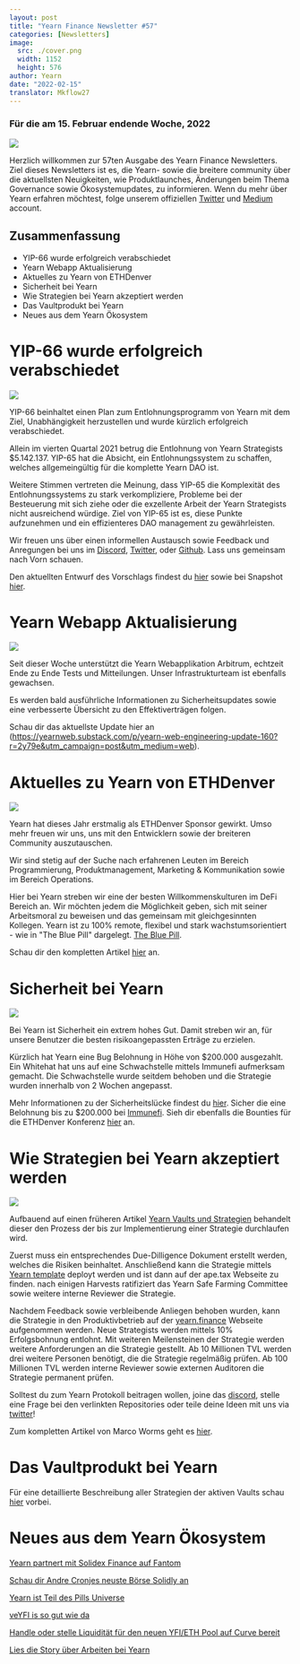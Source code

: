 ```yaml
---
layout: post
title: "Yearn Finance Newsletter #57"
categories: [Newsletters]
image:
  src: ./cover.png
  width: 1152
  height: 576
author: Yearn
date: "2022-02-15"
translator: Mkflow27
---
```

### Für die am 15. Februar endende Woche, 2022

![](./image1.jpg?w=1456&h=733)

Herzlich willkommen zur 57ten Ausgabe des Yearn Finance Newsletters. Ziel dieses Newsletters ist es, die Yearn- sowie die breitere community über die aktuellsten Neuigkeiten, wie Produktlaunches, Änderungen beim Thema Governance sowie Ökosystemupdates, zu informieren. Wenn du mehr über Yearn erfahren möchtest, folge unserem offiziellen [Twitter](https://twitter.com/iearnfinance) und [Medium](https://medium.com/iearn) account.

## Zusammenfassung

- YIP-66 wurde erfolgreich verabschiedet
- Yearn Webapp Aktualisierung
- Aktuelles zu Yearn von ETHDenver
- Sicherheit bei Yearn
- Wie Strategien bei Yearn akzeptiert werden
- Das Vaultprodukt bei Yearn
- Neues aus dem Yearn Ökosystem

# YIP-66 wurde erfolgreich verabschiedet

![](./image2.jpg?w=200&h=200)

YIP-66 beinhaltet einen Plan zum Entlohnungsprogramm von Yearn mit dem Ziel, Unabhängigkeit herzustellen und wurde kürzlich erfolgreich verabschiedet.

Allein im vierten Quartal 2021 betrug die Entlohnung von Yearn Strategists $5.142.137. YIP-65 hat die Absicht, ein Entlohnungssystem zu schaffen, welches allgemeingültig für die komplette Yearn DAO ist.

Weitere Stimmen vertreten die Meinung, dass YIP-65 die Komplexität des Entlohnungssystems zu stark verkompliziere, Probleme bei der Besteuerung mit sich ziehe oder die exzellente Arbeit der Yearn Strategists nicht ausreichend würdige. Ziel von YIP-65 ist es, diese Punkte aufzunehmen und ein effizienteres DAO management zu gewährleisten.

Wir freuen uns über einen informellen Austausch sowie Feedback und Anregungen bei uns im [Discord](https://discord.gg/8rF374XkXy), [Twitter](http://twitter.com/iearnfinance), oder [Github](http://github.com/yearn). Lass uns gemeinsam nach Vorn schauen.

Den aktuellten Entwurf des Vorschlags findest du [hier](https://gov.yearn.finance/t/proposal-streamlining-contributor-compensation/12247) sowie bei Snapshot [hier](https://snapshot.org/#/ybaby.eth/proposal/0x804d3765e70d6e4f0f0a225222dadd396cd328595d5fd097b732b36fdf8e6af6).

# Yearn Webapp Aktualisierung

![](./image3.jpg?w=450&h=367)

Seit dieser Woche unterstützt die Yearn Webapplikation Arbitrum, echtzeit Ende zu Ende Tests und Mitteilungen. Unser Infrastrukturteam ist ebenfalls gewachsen.

Es werden bald ausführliche Informationen zu Sicherheitsupdates sowie eine verbesserte Übersicht zu den Effektiverträgen folgen.

Schau dir das aktuellste Update hier an (https://yearnweb.substack.com/p/yearn-web-engineering-update-160?r=2y79e&utm_campaign=post&utm_medium=web).

# Aktuelles zu Yearn von ETHDenver

![](./image4.jpg?w=1328&h=654)

Yearn hat dieses Jahr erstmalig als ETHDenver Sponsor gewirkt. Umso mehr freuen wir uns, uns mit den Entwicklern sowie der breiteren Community auszutauschen.

Wir sind stetig auf der Suche nach erfahrenen Leuten im Bereich Programmierung, Produktmanagement, Marketing & Kommunikation sowie im Bereich Operations.

Hier bei Yearn streben wir eine der besten Willkommenskulturen im DeFi Bereich an. Wir möchten jedem die Möglichkeit geben, sich mit seiner Arbeitsmoral zu beweisen und das gemeinsam mit gleichgesinnten Kollegen. Yearn ist zu 100% remote, flexibel und stark wachstumsorientiert - wie in "The Blue Pill" dargelegt. [The Blue Pill](https://thebluepill.eth.limo/).

Schau dir den kompletten Artikel [hier](https://medium.com/iearn/yearn-finance-will-be-at-ethdenver-we-are-looking-for-people-to-join-our-team-83ed3aa20269) an.

# Sicherheit bei Yearn

![](./image5.jpg?w=945&h=408)

Bei Yearn ist Sicherheit ein extrem hohes Gut. Damit streben wir an, für unsere Benutzer die besten risikoangepassten Erträge zu erzielen.

Kürzlich hat Yearn eine Bug Belohnung in Höhe von $200.000 ausgezahlt. Ein Whitehat hat uns auf eine Schwachstelle mittels Immunefi aufmerksam gemacht. Die Schwachstelle wurde seitdem behoben und die Strategie wurden innerhalb von 2 Wochen angepasst.

Mehr Informationen zu der Sicherheitslücke findest du [hier](https://github.com/yearn/yearn-security/blob/master/disclosures/2022-01-30.md). Sicher die eine Belohnung bis zu $200.000 bei [Immunefi](https://immunefi.com/bounty/yearnfinance/). Sieh dir ebenfalls die Bounties für die ETHDenver Konferenz [hier](https://www.ethdenver.com/bounties/yearn-finance) an.

# Wie Strategien bei Yearn akzeptiert werden

![](./image6.jpg?w=1400&h=707)

Aufbauend auf einen früheren Artikel [Yearn Vaults und Strategien](https://medium.com/iearn/yearn-finance-explained-what-are-vaults-and-strategies-96970560432) behandelt dieser den Prozess der bis zur Implementierung einer Strategie durchlaufen wird.

Zuerst muss ein entsprechendes Due-Dilligence Dokument erstellt werden, welches die Risiken beinhaltet. Anschließend kann die Strategie mittels [Yearn template](https://github.com/yearn/brownie-strategy-mix) deployt werden und ist dann auf der ape.tax Webseite zu finden. nach einigen Harvests ratifiziert das Yearn Safe Farming Committee sowie weitere interne Reviewer die Strategie.

Nachdem Feedback sowie verbleibende Anliegen behoben wurden, kann die Strategie in den Produktivbetrieb auf der [yearn.finance](http://yearn.finance/) Webseite aufgenommen werden. Neue Strategists werden mittels 10% Erfolgsbohnung entlohnt. Mit weiteren Meilensteinen der Strategie werden weitere Anforderungen an die Strategie gestellt. Ab 10 Millionen TVL werden drei weitere Personen benötigt, die die Strategie regelmäßig prüfen. Ab 100 Millionen TVL werden interne Reviewer sowie externen Auditoren die Strategie permanent prüfen.

Solltest du zum Yearn Protokoll beitragen wollen, joine das [discord](https://discord.com/invite/8rF374XkXy), stelle eine Frage bei den verlinkten Repositories oder teile deine Ideen mit uns via [twitter](https://twitter.com/iearnfinance)!

Zum kompletten Artikel von Marco Worms geht es [hier](https://medium.com/iearn/how-new-yearn-vault-strategies-are-endorsed-8c0e0870790d).

# Das Vaultprodukt bei Yearn

Für eine detaillierte Beschreibung aller Strategien der aktiven Vaults schau [hier](https://medium.com/yearn-state-of-the-vaults/the-vaults-at-yearn-9237905ffed3) vorbei.

# Neues aus dem Yearn Ökosystem

[Yearn partnert mit Solidex Finance auf Fantom](https://twitter.com/SolidexFantom/status/1489277199559499776)

[Schau dir Andre Cronjes neuste Börse Solidly an](https://twitter.com/solidlyexchange/status/1491650940109217795)

[Yearn ist Teil des Pills Universe](https://twitter.com/pillheadddd/status/1492199477238710276)

[veYFI is so gut wie da](https://twitter.com/cryptouf/status/1492100813279350785)

[Handle oder stelle Liquidität für den neuen YFI/ETH Pool auf Curve bereit](https://curve.fi/factory-crypto/8)

[Lies die Story über Arbeiten bei Yearn](https://twitter.com/MarcoWorms/status/1490923070705442819)
